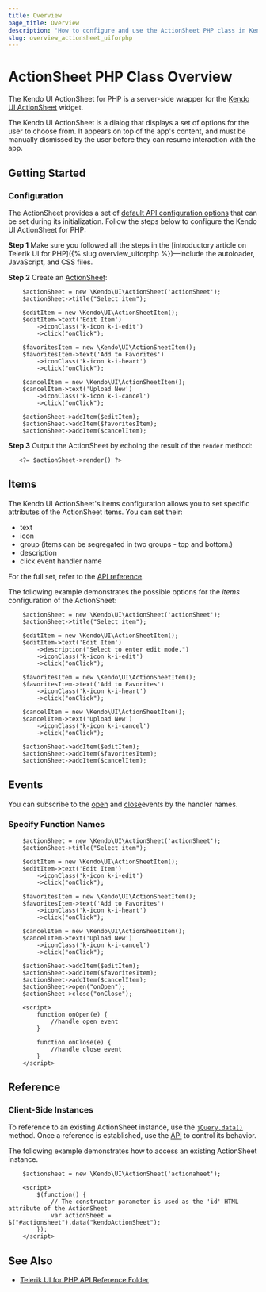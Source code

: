 ```yaml
---
title: Overview
page_title: Overview
description: "How to configure and use the ActionSheet PHP class in Kendo UI."
slug: overview_actionsheet_uiforphp
---
```


# ActionSheet PHP Class Overview

The Kendo UI ActionSheet for PHP is a server-side wrapper for the [Kendo UI ActionSheet](https://demos.telerik.com/kendo-ui/actionsheet/index) widget.

The Kendo UI ActionSheet is a dialog that displays a set of options for the user to choose from. It appears on top of the app's content, and must be manually dismissed by the user before they can resume interaction with the app.

## Getting Started

### Configuration

The ActionSheet provides a set of [default API configuration options](/api/php/Kendo/UI/actionsheet) that can be set during its initialization. Follow the steps below to configure the Kendo UI ActionSheet for PHP:

**Step 1** Make sure you followed all the steps in the [introductory article on Telerik UI for PHP]({% slug overview_uiforphp %})&mdash;include the autoloader, JavaScript, and CSS files.

**Step 2** Create an [ActionSheet](/api/php/Kendo/UI/actionsheet):
    
        $actionSheet = new \Kendo\UI\ActionSheet('actionSheet');
        $actionSheet->title("Select item");

        $editItem = new \Kendo\UI\ActionSheetItem();
        $editItem->text('Edit Item')
            ->iconClass('k-icon k-i-edit')
            ->click("onClick");

        $favoritesItem = new \Kendo\UI\ActionSheetItem();
        $favoritesItem->text('Add to Favorites')
            ->iconClass('k-icon k-i-heart')
            ->click("onClick");

        $cancelItem = new \Kendo\UI\ActionSheetItem();
        $cancelItem->text('Upload New')
            ->iconClass('k-icon k-i-cancel')
            ->click("onClick");

        $actionSheet->addItem($editItem);
        $actionSheet->addItem($favoritesItem);
        $actionSheet->addItem($cancelItem);


**Step 3** Output the ActionSheet by echoing the result of the `render` method:

       <?= $actionSheet->render() ?>

## Items

The Kendo UI ActionSheet's items configuration allows you to set specific attributes of the ActionSheet items. You can set their:

- text
- icon
- group (items can be segregated in two groups - top and bottom.)
- description 
- click event handler name

For the full set, refer to the [API reference](api/javascript/ui/actionsheet/configuration/items). 

The following example demonstrates the possible options for the *items* configuration of the ActionSheet: 

        $actionSheet = new \Kendo\UI\ActionSheet('actionSheet');
        $actionSheet->title("Select item");

        $editItem = new \Kendo\UI\ActionSheetItem();
        $editItem->text('Edit Item')
            ->description("Select to enter edit mode.")
            ->iconClass('k-icon k-i-edit')
            ->click("onClick");

        $favoritesItem = new \Kendo\UI\ActionSheetItem();
        $favoritesItem->text('Add to Favorites')
            ->iconClass('k-icon k-i-heart')
            ->click("onClick");

        $cancelItem = new \Kendo\UI\ActionSheetItem();
        $cancelItem->text('Upload New')
            ->iconClass('k-icon k-i-cancel')
            ->click("onClick");

        $actionSheet->addItem($editItem);
        $actionSheet->addItem($favoritesItem);
        $actionSheet->addItem($cancelItem);

## Events

You can subscribe to the [open](/api/javascript/ui/actionsheet/events/open) and [close](/api/javascript/ui/actionsheet/events/close )events by the handler names.

### Specify Function Names

        $actionSheet = new \Kendo\UI\ActionSheet('actionSheet');
        $actionSheet->title("Select item");

        $editItem = new \Kendo\UI\ActionSheetItem();
        $editItem->text('Edit Item')
            ->iconClass('k-icon k-i-edit')
            ->click("onClick");

        $favoritesItem = new \Kendo\UI\ActionSheetItem();
        $favoritesItem->text('Add to Favorites')
            ->iconClass('k-icon k-i-heart')
            ->click("onClick");

        $cancelItem = new \Kendo\UI\ActionSheetItem();
        $cancelItem->text('Upload New')
            ->iconClass('k-icon k-i-cancel')
            ->click("onClick");

        $actionSheet->addItem($editItem);
        $actionSheet->addItem($favoritesItem);
        $actionSheet->addItem($cancelItem);
        $actionSheet->open("onOpen");
        $actionSheet->close("onClose");

        <script>
            function onOpen(e) {
                //handle open event
            }

            function onClose(e) {
                //handle close event
            }
        </script> 


## Reference

### Client-Side Instances

To reference to an existing ActionSheet instance, use the [`jQuery.data()`](https://api.jquery.com/jQuery.data/) method. Once a reference is established, use the [API](/api/javascript/ui/ActionSheet) to control its behavior.

The following example demonstrates how to access an existing ActionSheet instance.

        $actionsheet = new \Kendo\UI\ActionSheet('actionaheet');

        <script>
            $(function() {
                // The constructor parameter is used as the 'id' HTML attribute of the ActionSheet
                var actionSheet = $("#actionsheet").data("kendoActionSheet");
            });
        </script>

## See Also

* [Telerik UI for PHP API Reference Folder](/api/php/Kendo/UI/ActionSheet)
